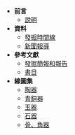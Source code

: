 <!-- _sidebar.md -->
* **前言**
  * [説明](/)
* **資料**
  * [發掘時間線](/info/excavation-timeline.md)
  * [新聞報導](/info/newspaper-clip.md)
* **參考文獻**
  * [發掘簡報和報告](/reference-list/report-list.md)
  * [書目](/reference-list/book-list.md)
* **線圖集**
  * [陶器](/graphic-collection/pottery.md)
  * [青銅器](/graphic-collection/bronze.md)
  * [玉器](/graphic-collection/jade.md)
  * [石器](/graphic-collection/stone.md)
  * [骨、角器](/graphic-collection/bone-and-horn.md)